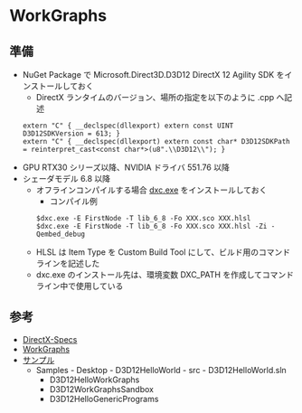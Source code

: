 # WorkGraphs

## 準備
- NuGet Package で Microsoft.Direct3D.D3D12 DirectX 12 Agility SDK をインストールしておく
    -  DirectX ランタイムのバージョン、場所の指定を以下のように .cpp へ記述
    ~~~
    extern "C" { __declspec(dllexport) extern const UINT D3D12SDKVersion = 613; }
    extern "C" { __declspec(dllexport) extern const char* D3D12SDKPath = reinterpret_cast<const char*>(u8".\\D3D12\\"); }
    ~~~
- GPU RTX30 シリーズ以降、NVIDIA ドライバ 551.76 以降 
- シェーダモデル 6.8 以降
    - オフラインコンパイルする場合 [dxc.exe](https://github.com/microsoft/DirectXShaderCompiler/releases) をインストールしておく
        - コンパイル例
        ~~~
        $dxc.exe -E FirstNode -T lib_6_8 -Fo XXX.sco XXX.hlsl
        $dxc.exe -E FirstNode -T lib_6_8 -Fo XXX.sco XXX.hlsl -Zi -Qembed_debug
        ~~~
    - HLSL は Item Type を Custom Build Tool にして、ビルド用のコマンドラインを記述した
    - dxc.exe のインストール先は、環境変数 DXC_PATH を作成してコマンドライン中で使用している

## 参考
- [DirectX-Specs](https://microsoft.github.io/DirectX-Specs/d3d/WorkGraphs.html)
- [WorkGraphs](https://devblogs.microsoft.com/directx/d3d12-work-graphs/#CoalescingLaunch)
- [サンプル](https://github.com/microsoft/DirectX-Graphics-Samples)
    - Samples - Desktop - D3D12HelloWorld - src - D3D12HelloWorld.sln
        - D3D12HelloWorkGraphs
        - D3D12WorkGraphsSandbox
        - D3D12HelloGenericPrograms

